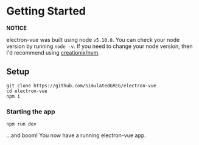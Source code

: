 # Getting Started
**NOTICE**

 electron-vue was built using node `v5.10.0`. You can check your node version by running `node -v`. If you need to change your node version, then I'd recommend using [creationix/nvm](https://github.com/creationix/nvm/blob/master/README.markdown).

## Setup
```
git clone https://github.com/SimulatedGREG/electron-vue
cd electron-vue
npm i
```

### Starting the app
```
npm run dev
```
...and boom! You now have a running electron-vue app.